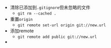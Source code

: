 - 清除已添加到`.gitignore`但未忽略的文件
	- `git rm --cached .`
- 重置`origin`
	- `git remote set-url origin git://new.url`
- 添加remote
	- `git remote add public git://new.url`
-